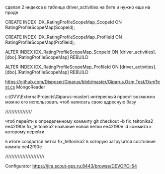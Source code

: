 сделал 2 индекса в таблице driver_activities на бете и нужно еще на проде

 CREATE INDEX IDX_RatingProfileScopeMap_ScopeId ON RatingProfileScopeMap(ScopeId);

  CREATE INDEX IDX_RatingProfileScopeMap_ProfileId ON RatingProfileScopeMap(ProfileId);


  ALTER INDEX IDX_RatingProfileScopeMap_ScopeId ON [driver_activities].[dbo].[RatingProfileScopeMap] REBUILD

  ALTER INDEX IDX_RatingProfileScopeMap_ProfileId ON [driver_activities].[dbo].[RatingProfileScopeMap] REBUILD




https://github.com/Disposer/Giparus/blob/master/Giparus.Osm.Test/OsmTest.cs   MongoReader

c:\DVV\ExternalProjects\Giparus-master\  интересный проект возможно можно его использовать чтоб написать свою адресную базу


/////////////////

чтоб перейти к определенному коммиту
git checkout -b fix_teltonika2 ee42f90e
fix_teltonika2 название новой ветки
ee42f90e id коммита к которому перейти

в итоге создастся ветка fix_teltonika2 в которую загрузится состояние комита ee42f90e

/////////////////////////

Configurator
https://jira.scout-gps.ru:8443/browse/DEVOPO-54 